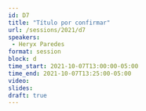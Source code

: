 ```yaml
---
id: D7
title: "Título por confirmar"
url: /sessions/2021/d7
speakers:
 - Heryx Paredes
format: session
block: d
time_start: 2021-10-07T13:00:00-05:00
time_end: 2021-10-07T13:25:00-05:00
video:
slides:
draft: true
---
```

